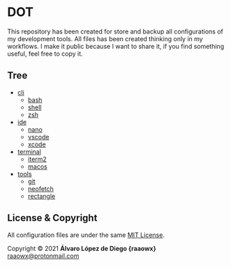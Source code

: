 # DOT

This repository has been created for store and backup all configurations of my development tools. All files has been created thinking only in my workflows. I make it public because I want to share it, if you find something useful, feel free to copy it.  

## Tree

* [cli](./cli/)
  * [bash](./cli/bash)
  * [shell](./cli/shell)
  * [zsh](./cli/zsh)
* [ide](./ide/)
  * [nano](./ide/nano)
  * [vscode](./ide/vscode)
  * [xcode](./ide/xcode)
* [terminal](./terminal/)
  * [iterm2](./terminal/iterm2)
  * [macos](./terminal/macos)
* [tools](./tools/)
  * [git](./tools/git)
  * [neofetch](./tools/neofetch)
  * [rectangle](./tools/rectangle)

## License & Copyright

All configuration files are under the same [MIT License](./LICENSE.txt).  

Copyright © 2021 **Álvaro López de Diego {raaowx}** <raaowx@protonmail.com>
